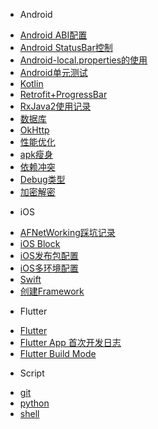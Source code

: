 * Android

 - [Android ABI配置](Android/Android%20ABI配置.md)
 - [Android StatusBar控制](Android/Android%20StatusBar控制.md)
 - [Android-local.properties的使用](Android/Android-local.properties的使用.md)
 - [Android单元测试](Android/Android单元测试.md)
 - [Kotlin](Android/Kotlin.md)
 - [Retrofit+ProgressBar](Android/Retrofit+ProgressBar.md)
 - [RxJava2使用记录](Android/RxJava2使用记录.md)
 - [数据库](Android/数据库.md)
 - [OkHttp](Android/OkHttp.md)
 - [性能优化](Android/性能优化.md)
 - [apk瘦身](Android/APK瘦身.md)
 - [依赖冲突](Android/dependency-conflict.md)
 - [Debug类型](Android/debug-type.md)
 - [加密解密](Android/Secure.md)

* iOS

 - [AFNetWorking踩坑记录](iOS/AFNetWorking踩坑记录.md)
 - [iOS Block](iOS/iOS%20Block.md)
 - [iOS发布包配置](iOS/iOS发布包配置.md)
 - [iOS多环境配置](iOS/iOS多环境配置.md)
 - [Swift](iOS/Swift.md)
 - [创建Framework](iOS/创建Framework.md)

* Flutter

 - [Flutter](Flutter/Flutter.md)
 - [Flutter App 首次开发日志](Flutter/FirstApp.md)
 - [Flutter Build Mode](Flutter/BuildMode.md)

* Script

 - [git](script/git.md)
 - [python](script/python.md)
 - [shell](script/shell.md)